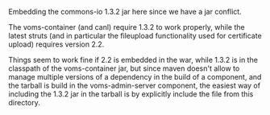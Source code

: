 Embedding the commons-io 1.3.2 jar here since we have a jar conflict.

The voms-container (and canl) require 1.3.2 to work properly, while the latest
struts (and in particular the fileupload functionality used for certificate
upload) requires version 2.2.

Things seem to work fine if 2.2 is embedded in the war, while 1.3.2 is in the
classpath of the voms-container jar, but since maven doesn't allow to manage
multiple versions of a dependency in the build of a component, and the tarball
is build in the voms-admin-server component, the easiest way of including the
1.3.2 jar in the tarball is by explicitly include the file from this directory.
